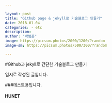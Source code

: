 ```yaml
---

layout: post  
title: "Github page & jekyll로 기술블로그 만들기"  
date: 2018-01-04  
categories: - etc  
description:  
author: "박범준"  
image: https://picsum.photos/2000/1200/?random  
image-sm: https://picsum.photos/500/300/?random

---
```


#Github과 jekyll로 간단한 기술블로그 만들기

임시로 작성된 글입니다.

###테스트용입니다.

#### HUNET
